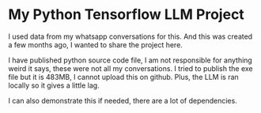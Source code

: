 # My Python Tensorflow LLM Project

I used data from my whatsapp conversations for this. And this was created a few months ago, I wanted to share the project here.

I have published python source code file, I am not responsible for anything weird it says, these were not all my conversations.
I tried to publish the exe file but it is 483MB, I cannot upload this on github. Plus, the LLM is ran locally so it gives a little lag.

I can also demonstrate this if needed, there are a lot of dependencies.
